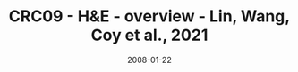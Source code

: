 ---
title: CRC09 - H&E - overview - Lin, Wang, Coy et al., 2021
image: https://labsyspharm.github.io/HTA-CRCATLAS-1/images/thumbnail-crc09-he-overview.jpg
date: '2008-01-22'
minerva_link: https://labsyspharm.github.io/HTA-CRCATLAS-1/minerva/crc09-he-overview.html
info_link: null
show_page_link: false
tag: overview
---
